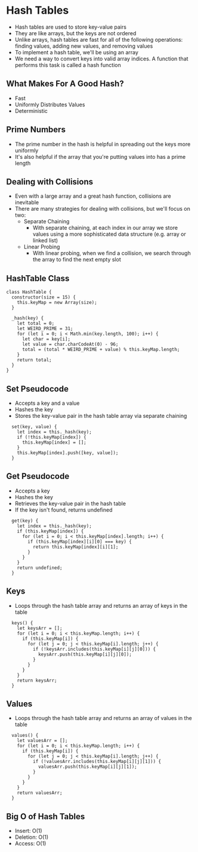 # Hash Tables

- Hash tables are used to store key-value pairs
- They are like arrays, but the keys are not ordered
- Unlike arrays, hash tables are fast for all of the following operations: finding values, adding new values, and removing values
- To implement a hash table, we'll be using an array
- We need a way to convert keys into valid array indices. A function that performs this task is called a hash function

## What Makes For A Good Hash?

- Fast
- Uniformly Distributes Values
- Deterministic

## Prime Numbers

- The prime number in the hash is helpful in spreading out the keys more uniformly
- It's also helpful if the array that you're putting values into has a prime length

## Dealing with Collisions

- Even with a large array and a great hash function, collisions are inevitable
- There are many strategies for dealing with collisions, but we'll focus on two:
  - Separate Chaining
    - With separate chaining, at each index in our array we store values using a more sophisticated data structure (e.g. array or linked list)
  - Linear Probing
    - With linear probing, when we find a collision, we search through the array to find the next empty slot

## HashTable Class

```
class HashTable {
  constructor(size = 15) {
    this.keyMap = new Array(size);
  }

  _hash(key) {
    let total = 0;
    let WEIRD_PRIME = 31;
    for (let i = 0; i < Math.min(key.length, 100); i++) {
      let char = key[i];
      let value = char.charCodeAt(0) - 96;
      total = (total * WEIRD_PRIME + value) % this.keyMap.length;
    }
    return total;
  }
}
```

## Set Pseudocode

- Accepts a key and a value
- Hashes the key
- Stores the key-value pair in the hash table array via separate chaining

```
  set(key, value) {
    let index = this._hash(key);
    if (!this.keyMap[index]) {
      this.keyMap[index] = [];
    }
    this.keyMap[index].push([key, value]);
  }
```

## Get Pseudocode

- Accepts a key
- Hashes the key
- Retrieves the key-value pair in the hash table
- If the key isn't found, returns undefined

```
  get(key) {
    let index = this._hash(key);
    if (this.keyMap[index]) {
      for (let i = 0; i < this.keyMap[index].length; i++) {
        if (this.keyMap[index][i][0] === key) {
          return this.keyMap[index][i][1];
        }
      }
    }
    return undefined;
  }
```

## Keys

- Loops through the hash table array and returns an array of keys in the table

```
  keys() {
    let keysArr = [];
    for (let i = 0; i < this.keyMap.length; i++) {
      if (this.keyMap[i]) {
        for (let j = 0; j < this.keyMap[i].length; j++) {
          if (!keysArr.includes(this.keyMap[i][j][0])) {
            keysArr.push(this.keyMap[i][j][0]);
          }
        }
      }
    }
    return keysArr;
  }
```

## Values

- Loops through the hash table array and returns an array of values in the table

```
  values() {
    let valuesArr = [];
    for (let i = 0; i < this.keyMap.length; i++) {
      if (this.keyMap[i]) {
        for (let j = 0; j < this.keyMap[i].length; j++) {
          if (!valuesArr.includes(this.keyMap[i][j][1])) {
            valuesArr.push(this.keyMap[i][j][1]);
          }
        }
      }
    }
    return valuesArr;
  }
```

## Big O of Hash Tables

- Insert: O(1)
- Deletion: O(1)
- Access: O(1)
